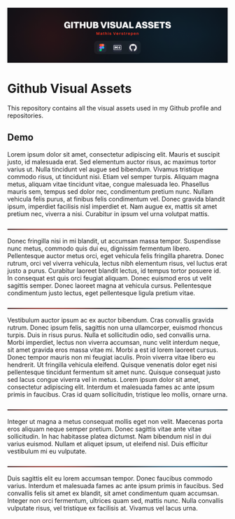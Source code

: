 ![ReadMe Banner](/banner/Github-Visual-Assets.png)

# Github Visual Assets

This repository contains all the visual assets used in my Github profile and repositories.

## Demo

Lorem ipsum dolor sit amet, consectetur adipiscing elit. Mauris et suscipit justo, id malesuada erat. Sed elementum auctor risus, ac maximus tortor varius ut. Nulla tincidunt vel augue sed bibendum. Vivamus tristique commodo risus, ut tincidunt nisi. Etiam vel semper turpis. Aliquam magna metus, aliquam vitae tincidunt vitae, congue malesuada leo. Phasellus mauris sem, tempus sed dolor nec, condimentum pretium nunc. Nullam vehicula felis purus, at finibus felis condimentum vel. Donec gravida blandit ipsum, imperdiet facilisis nisl imperdiet et. Nam augue ex, mattis sit amet pretium nec, viverra a nisi. Curabitur in ipsum vel urna volutpat mattis.

![](/splitter/splitter-1.png)

Donec fringilla nisi in mi blandit, ut accumsan massa tempor. Suspendisse nunc metus, commodo quis dui eu, dignissim fermentum libero. Pellentesque auctor metus orci, eget vehicula felis fringilla pharetra. Donec rutrum, orci vel viverra vehicula, lectus nibh elementum risus, vel luctus erat justo a purus. Curabitur laoreet blandit lectus, id tempus tortor posuere id. In consequat est quis orci feugiat aliquam. Donec euismod eros ut velit sagittis semper. Donec laoreet magna at vehicula cursus. Pellentesque condimentum justo lectus, eget pellentesque ligula pretium vitae.

![](/splitter/splitter-1.png)

Vestibulum auctor ipsum ac ex auctor bibendum. Cras convallis gravida rutrum. Donec ipsum felis, sagittis non urna ullamcorper, euismod rhoncus turpis. Duis in risus purus. Nulla et sollicitudin odio, sed convallis urna. Morbi imperdiet, lectus non viverra accumsan, nunc velit interdum neque, sit amet gravida eros massa vitae mi. Morbi a est id lorem laoreet cursus. Donec tempor mauris non mi feugiat iaculis. Proin viverra vitae libero eu hendrerit. Ut fringilla vehicula eleifend. Quisque venenatis dolor eget nisi pellentesque tincidunt fermentum sit amet nunc. Quisque consequat justo sed lacus congue viverra vel in metus. Lorem ipsum dolor sit amet, consectetur adipiscing elit. Interdum et malesuada fames ac ante ipsum primis in faucibus. Cras id quam sollicitudin, tristique leo mollis, ornare urna.

![](/splitter/splitter-1.png)

Integer ut magna a metus consequat mollis eget non velit. Maecenas porta eros aliquam neque semper pretium. Donec sagittis vitae ante vitae sollicitudin. In hac habitasse platea dictumst. Nam bibendum nisl in dui varius euismod. Nullam et aliquet ipsum, ut eleifend nisl. Duis efficitur vestibulum mi eu vulputate.

![](/splitter/splitter-1.png)

Duis sagittis elit eu lorem accumsan tempor. Donec faucibus commodo varius. Interdum et malesuada fames ac ante ipsum primis in faucibus. Sed convallis felis sit amet ex blandit, sit amet condimentum quam accumsan. Integer non orci fermentum, ultrices quam sed, mattis nunc. Nulla convallis vulputate risus, vel tristique ex facilisis at. Vivamus vel lacus urna.

